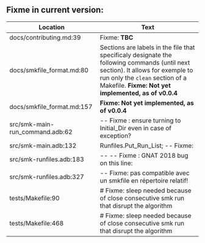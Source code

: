 Fixme in current version:
-------------------------

Location | Text
---------|-----
docs/contributing.md:39|Fixme: **TBC**
docs/smkfile_format.md:80|Sections are labels in the file that specificaly designate the following commands (until next section). It allows for exemple to run only the `clean` section of a Makefile. **Fixme: Not yet implemented, as of v0.0.4**  
docs/smkfile_format.md:157|   **Fixme: Not yet implemented, as of v0.0.4**
src/smk-main-run_command.adb:62|      -- Fixme : ensure turning to Initial_Dir even in case of exception?
src/smk-main.adb:132|         Runfiles.Put_Run_List; -- Fixme:
src/smk-runfiles.adb:183|--                 -- Fixme : GNAT 2018 bug on this line:
src/smk-runfiles.adb:327|            -- Fixme: pas compatible avec un smkfile en répertoire relatif!
tests/Makefile:90|	# Fixme: sleep needed because of close consecutive smk run that disrupt the algorithm
tests/Makefile:468|	# Fixme: sleep needed because of close consecutive smk run that disrupt the algorithm
